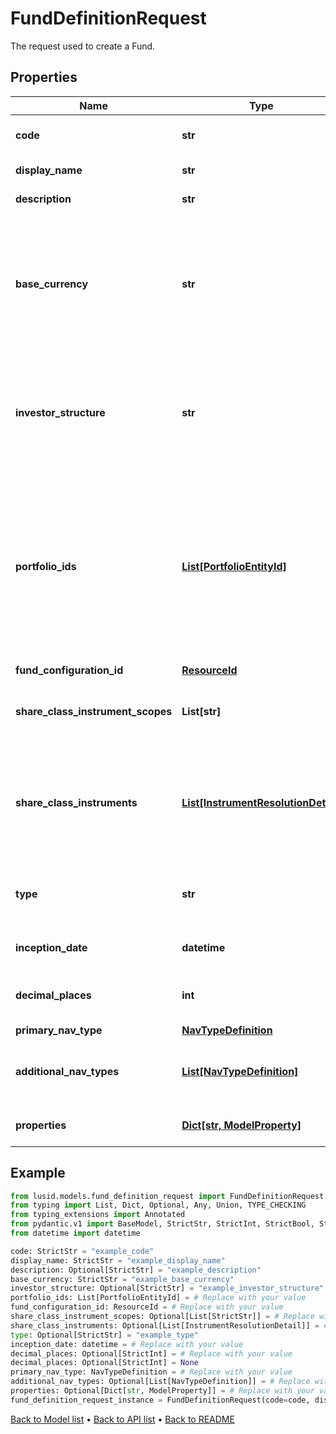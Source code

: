 # FundDefinitionRequest

The request used to create a Fund.
## Properties
Name | Type | Description | Notes
------------ | ------------- | ------------- | -------------
**code** | **str** | The code given for the Fund. | 
**display_name** | **str** | The name of the Fund. | 
**description** | **str** | A description for the Fund. | [optional] 
**base_currency** | **str** | The base currency of the Fund in ISO 4217 currency code format. All portfolios must be of a matching base currency. | 
**investor_structure** | **str** | The Investor structure to be used by the Fund. Supported values are &#39;NonUnitised&#39;, &#39;Classes&#39; and &#39;Custom&#39;. | [optional] 
**portfolio_ids** | [**List[PortfolioEntityId]**](PortfolioEntityId.md) | A list of the Portfolio IDs associated with the fund, which are part of the Fund. Note: These must all have the same base currency, which must also much the Fund Base Currency. | 
**fund_configuration_id** | [**ResourceId**](ResourceId.md) |  | 
**share_class_instrument_scopes** | **List[str]** | The scopes in which the instruments lie, currently limited to one. | [optional] 
**share_class_instruments** | [**List[InstrumentResolutionDetail]**](InstrumentResolutionDetail.md) | Details the user-provided instrument identifiers and the instrument resolved from them. | [optional] 
**type** | **str** | The type of fund; &#39;Standalone&#39;, &#39;Master&#39; or &#39;Feeder&#39; | [optional] 
**inception_date** | **datetime** | Inception date of the Fund | 
**decimal_places** | **int** | Number of decimal places for reporting | [optional] 
**primary_nav_type** | [**NavTypeDefinition**](NavTypeDefinition.md) |  | 
**additional_nav_types** | [**List[NavTypeDefinition]**](NavTypeDefinition.md) | The definitions for any additional NAVs on the Fund. | [optional] 
**properties** | [**Dict[str, ModelProperty]**](ModelProperty.md) | A set of properties for the Fund. | [optional] 
## Example

```python
from lusid.models.fund_definition_request import FundDefinitionRequest
from typing import List, Dict, Optional, Any, Union, TYPE_CHECKING
from typing_extensions import Annotated
from pydantic.v1 import BaseModel, StrictStr, StrictInt, StrictBool, StrictFloat, StrictBytes, Field, validator, ValidationError, conlist, constr
from datetime import datetime

code: StrictStr = "example_code"
display_name: StrictStr = "example_display_name"
description: Optional[StrictStr] = "example_description"
base_currency: StrictStr = "example_base_currency"
investor_structure: Optional[StrictStr] = "example_investor_structure"
portfolio_ids: List[PortfolioEntityId] = # Replace with your value
fund_configuration_id: ResourceId = # Replace with your value
share_class_instrument_scopes: Optional[List[StrictStr]] = # Replace with your value
share_class_instruments: Optional[List[InstrumentResolutionDetail]] = # Replace with your value
type: Optional[StrictStr] = "example_type"
inception_date: datetime = # Replace with your value
decimal_places: Optional[StrictInt] = # Replace with your value
decimal_places: Optional[StrictInt] = None
primary_nav_type: NavTypeDefinition = # Replace with your value
additional_nav_types: Optional[List[NavTypeDefinition]] = # Replace with your value
properties: Optional[Dict[str, ModelProperty]] = # Replace with your value
fund_definition_request_instance = FundDefinitionRequest(code=code, display_name=display_name, description=description, base_currency=base_currency, investor_structure=investor_structure, portfolio_ids=portfolio_ids, fund_configuration_id=fund_configuration_id, share_class_instrument_scopes=share_class_instrument_scopes, share_class_instruments=share_class_instruments, type=type, inception_date=inception_date, decimal_places=decimal_places, primary_nav_type=primary_nav_type, additional_nav_types=additional_nav_types, properties=properties)

```

[Back to Model list](../README.md#documentation-for-models) &#8226; [Back to API list](../README.md#documentation-for-api-endpoints) &#8226; [Back to README](../README.md)

